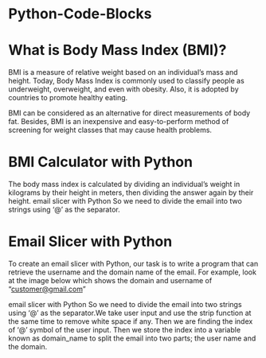 # Python-Code-Blocks

# What is Body Mass Index (BMI)?
BMI is a measure of relative weight based on an individual’s mass and height. Today, Body Mass Index is commonly used to classify people as underweight, overweight, and even with obesity. Also, it is adopted by countries to promote healthy eating.

BMI can be considered as an alternative for direct measurements of body fat. Besides, BMI is an inexpensive and easy-to-perform method of screening for weight classes that may cause health problems.

# BMI Calculator with Python
The body mass index is calculated by dividing an individual’s weight in kilograms by their height in meters, then dividing the answer again by their height. 
email slicer with Python So we need to divide the email into two strings using ‘@’ as the separator. 

# Email Slicer with Python
To create an email slicer with Python, our task is to write a program that can retrieve the username and the domain name of the email. For example, look at the image below which shows the domain and username of “customer@gmail.com”

email slicer with Python So we need to divide the email into two strings using ‘@’ as the separator.We take user input and use the strip function at the same time to remove white space if any. Then we are finding the index of ‘@’ symbol of the user input. Then we store the index into a variable known as domain_name to split the email into two parts; the user name and the domain.
